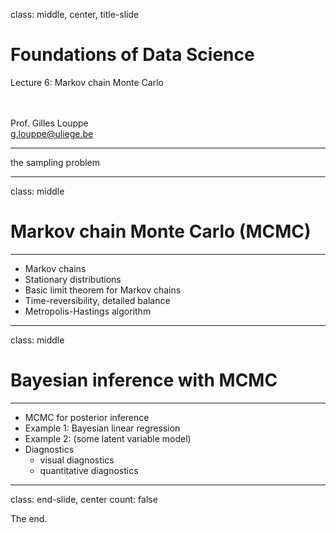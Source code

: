 class: middle, center, title-slide

# Foundations of Data Science

Lecture 6: Markov chain Monte Carlo

<br><br>
Prof. Gilles Louppe<br>
[g.louppe@uliege.be](g.louppe@uliege.be)

---

the sampling problem

---

class: middle 

# Markov chain Monte Carlo (MCMC)

---

- Markov chains 
- Stationary distributions
- Basic limit theorem for Markov chains
- Time-reversibility, detailed balance
- Metropolis-Hastings algorithm

---

class: middle

# Bayesian inference with MCMC

---

- MCMC for posterior inference
- Example 1: Bayesian linear regression
- Example 2: (some latent variable model)
- Diagnostics
    - visual diagnostics
    - quantitative diagnostics

---

class: end-slide, center
count: false

The end.
